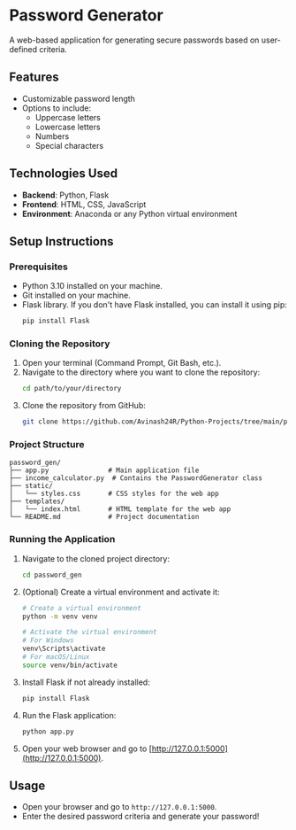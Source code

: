 # Password Generator

A web-based application for generating secure passwords based on user-defined criteria.

## Features
- Customizable password length
- Options to include:
  - Uppercase letters
  - Lowercase letters
  - Numbers
  - Special characters


## Technologies Used
- **Backend**: Python, Flask
- **Frontend**: HTML, CSS, JavaScript
- **Environment**: Anaconda or any Python virtual environment

## Setup Instructions

### Prerequisites
- Python 3.10 installed on your machine.
- Git installed on your machine.
- Flask library. If you don't have Flask installed, you can install it using pip:
  ```bash
  pip install Flask
  ```

### Cloning the Repository
1. Open your terminal (Command Prompt, Git Bash, etc.).
2. Navigate to the directory where you want to clone the repository:
   ```bash
   cd path/to/your/directory
   ```
3. Clone the repository from GitHub:
   ```bash
   git clone https://github.com/Avinash24R/Python-Projects/tree/main/password_gen
   ```

### Project Structure
```
password_gen/
├── app.py               # Main application file
├── income_calculator.py  # Contains the PasswordGenerator class
├── static/
│   └── styles.css       # CSS styles for the web app
├── templates/
│   └── index.html       # HTML template for the web app
└── README.md            # Project documentation
```

### Running the Application
1. Navigate to the cloned project directory:
   ```bash
   cd password_gen
   ```
2. (Optional) Create a virtual environment and activate it:
   ```bash
   # Create a virtual environment
   python -m venv venv

   # Activate the virtual environment
   # For Windows
   venv\Scripts\activate
   # For macOS/Linux
   source venv/bin/activate
   ```
3. Install Flask if not already installed:
   ```bash
   pip install Flask
   ```
4. Run the Flask application:
   ```bash
   python app.py
   ```
5. Open your web browser and go to [http://127.0.0.1:5000](http://127.0.0.1:5000).

## Usage
- Open your browser and go to `http://127.0.0.1:5000`.
- Enter the desired password criteria and generate your password!




